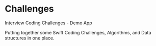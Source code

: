 # Challenges
Interview Coding Challenges - Demo App

Putting together some Swift Coding Challenges, Algorithms, and Data structures in one place.
